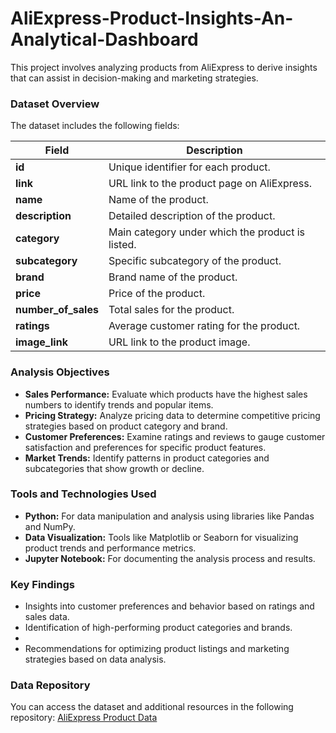 # AliExpress-Product-Insights-An-Analytical-Dashboard
This project involves analyzing products from AliExpress to derive insights that can assist in decision-making and marketing strategies.

### Dataset Overview

The dataset includes the following fields:

| Field               | Description                                                      |
|---------------------|------------------------------------------------------------------|
| **id**              | Unique identifier for each product.                             |
| **link**            | URL link to the product page on AliExpress.                    |
| **name**            | Name of the product.                                           |
| **description**     | Detailed description of the product.                           |
| **category**        | Main category under which the product is listed.               |
| **subcategory**     | Specific subcategory of the product.                            |
| **brand**           | Brand name of the product.                                     |
| **price**           | Price of the product.                                          |
| **number_of_sales** | Total sales for the product.                                   |
| **ratings**         | Average customer rating for the product.                       |
| **image_link**      | URL link to the product image.                                 |

### Analysis Objectives

- **Sales Performance:** Evaluate which products have the highest sales numbers to identify trends and popular items.
- **Pricing Strategy:** Analyze pricing data to determine competitive pricing strategies based on product category and brand.
- **Customer Preferences:** Examine ratings and reviews to gauge customer satisfaction and preferences for specific product features.
- **Market Trends:** Identify patterns in product categories and subcategories that show growth or decline.

### Tools and Technologies Used

- **Python:** For data manipulation and analysis using libraries like Pandas and NumPy.
- **Data Visualization:** Tools like Matplotlib or Seaborn for visualizing product trends and performance metrics.
- **Jupyter Notebook:** For documenting the analysis process and results.

### Key Findings

- Insights into customer preferences and behavior based on ratings and sales data.
- Identification of high-performing product categories and brands.
- 
- Recommendations for optimizing product listings and marketing strategies based on data analysis.
### Data Repository

You can access the dataset and additional resources in the following repository: [AliExpress Product Data](<[insert_link_here](https://github.com/nissrine41/scraped-arabic-infos-product-data-Jumia-Aliexpress-Amazon)>)

